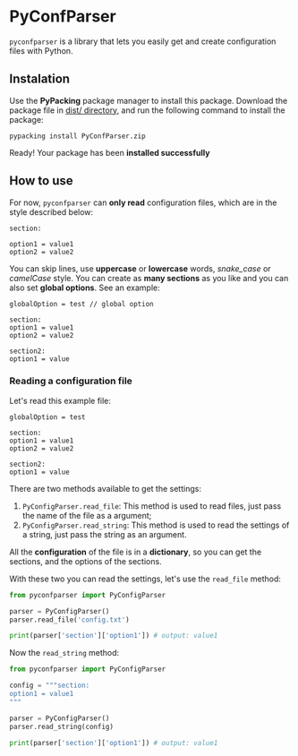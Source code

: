 # PyConfParser

`pyconfparser` is a library that lets you easily get and create configuration files with Python.

## Instalation

Use the **PyPacking** package manager to install this package. Download the package file in [dist/ directory](https://github.com/jaedsonpys/pyconfparser/tree/master/dist), and run the following command to install the package:

```
pypacking install PyConfParser.zip
```

Ready! Your package has been **installed successfully**

## How to use

For now, `pyconfparser` can **only read** configuration files, which are in the style described below:

```text
section:

option1 = value1
option2 = value2
```

You can skip lines, use **uppercase** or **lowercase** words, *snake_case* or *camelCase* style. You can create as **many sections** as you like and you can also set **global options**. See an example:

```text
globalOption = test // global option

section:
option1 = value1
option2 = value2

section2:
option1 = value
```

### Reading a configuration file

Let's read this example file:

```text
globalOption = test

section:
option1 = value1
option2 = value2

section2:
option1 = value
```

There are two methods available to get the settings:

1. `PyConfigParser.read_file`: This method is used to read files, just pass the name of the file as a argument;
2. `PyConfigParser.read_string`: This method is used to read the settings of a string, just pass the string as an argument.

All the **configuration** of the file is in a **dictionary**, so you can get the sections, and the options of the sections.

With these two you can read the settings, let's use the `read_file` method:

```python
from pyconfparser import PyConfigParser

parser = PyConfigParser()
parser.read_file('config.txt')

print(parser['section']['option1']) # output: value1
```

Now the `read_string` method:

```python
from pyconfparser import PyConfigParser

config = """section:
option1 = value1
"""

parser = PyConfigParser()
parser.read_string(config)

print(parser['section']['option1']) # output: value1
```